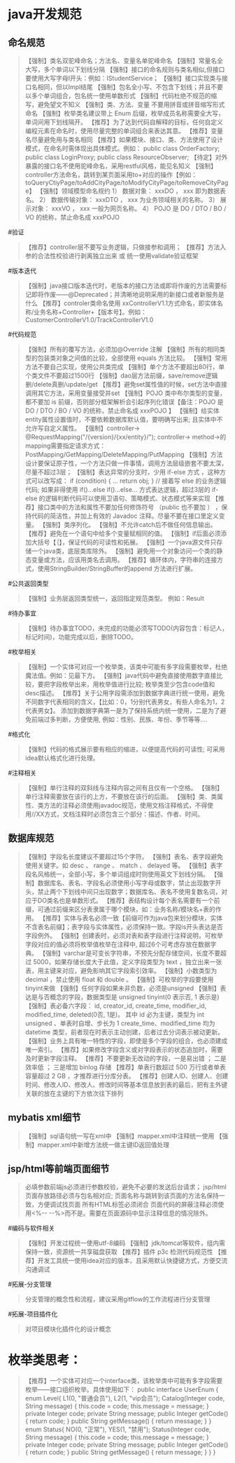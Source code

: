 # java开发规范
## 命名规范
> 【强制】类名双驼峰命名；方法名、变量名单驼峰命名 
> 【强制】常量名全大写，多个单词以下划线分隔
> 【强制】接口的命名规则与类名相似,但接口要使用大写字母I开头：例如：IStudentService；
> 【强制】接口实现类与接口名相同，但以Impl结尾
> 【强制】包名全小写、不包含下划线；并且不要以多个单词组合，包名统一使用单数形式
> 【强制】代码杜绝不规范的缩写，避免望文不知义
> 【强制】类、方法、变量 不要用拼音或拼音缩写形式命名
> 【强制】枚举类名建议带上 Enum 后缀，枚举成员名称需要全大写，单词间用下划线隔开。
> 【推荐】为了达到代码自解释的目标，任何自定义编程元素在命名时，使用尽量完整的单词组合来表达其意。
> 【推荐】变量名尽量避免用与类名相同
> 【推荐】如果模块、接口、类、方法使用了设计模式，在命名时需体现出具体模式。例如： public class OrderFactory; public class LoginProxy; public class ResourceObserver;
> 【待定】对外暴露的接口名不使用驼峰命名，采用restful风格，能见名知义
> 【强制】controller方法命名，跳转到某页面采用to+对应的操作【例如：toQueryCtiyPage/toAddCityPage/toModifyCityPage/toRemoveCityPage】
> 【强制】领域模型命名规约
   1） 数据对象： xxxDO ， xxx 即为数据表名。
   2） 数据传输对象： xxxDTO ， xxx 为业务领域相关的名称。
   3） 展示对象： xxxVO ， xxx 一般为网页名称。
   4） POJO 是 DO / DTO / BO / VO 的统称，禁止命名成 xxxPOJO 

#验证
> 【推荐】controller层不要写业务逻辑，只做接参和调用；
> 【推荐】方法入参的合法性校验进行剥离独立出来 或 统一使用validate验证框架

#版本迭代
> 【强制】java接口版本迭代时，老版本的接口方法或即将作废的方法需要标记即将作废——@Deprecated；并清晰地说明采用的新接口或者新服务是什么
> 【推荐】controler类命名使用 xxControllerV1.1方式命名，即实体名称/业务名称+Controller+【版本号】。例如：CustomerControllerV1.0/TrackControllerV1.0

#代码规范
> 【强制】所有的覆写方法，必须加@Override 注解
> 【强制】所有的相同类型的包装类对象之间值的比较，全部使用 equals 方法比较。
> 【强制】常用方法不要自己实现，使用公共类完成
> 【强制】单个方法不要超出80行，单个类文件不要超过1500行
> 【强制】dao层方法前缀，save/remove逻辑删/delete真删/update/get
> 【推荐】避免set属性值的时候，set方法中直接调用其它方法，采用变量接受并set
> 【强制】POJO 类中布尔类型的变量，都不要加 is 前缀，否则部分框架解析会引起序列化错误【备注：POJO 是 DO / DTO / BO / VO 的统称，禁止命名成 xxxPOJO 】
> 【强制】给实体entity属性设置值时，不要依赖数据库默认值，要明确写出来; 且实体中不允许写自定义属性。
> 【强制】controller-> @RequestMapping("/{version}/{xx/entity}/");  controller-> method->的mapping需要指定请求方式：PostMapping/GetMapping/DeleteMapping/PutMapping
> 【强制】方法设计要保证原子性，一个方法只做一件事情，调用方法层级嵌套不要太深，尽量不超过3层；
> 【强制】表达异常的分支时，少用 if-else 方式 ，这种方式可以改写成：
    if (condition) {
        ...
        return obj;
    }
    // 接着写 else 的业务逻辑代码; 如果非得使用 if()...else if()...else... 方式表达逻辑，超过3层的 if-else 的逻辑判断代码可以使用卫语句、策略模式、状态模式等来实现
> 【推荐】接口类中的方法和属性不要加任何修饰符号 （public 也不要加 ） ，保持代码的简洁性，并加上有效的 Javadoc 注释。尽量不要在接口里定义变量。
> 【强制】类序列化。
> 【强制】不允许catch后不做任何信息输出。
> 【推荐】避免在一个语句中给多个变量赋相同的值。
> 【强制】if后面必须添加大括号【｛】，保证代码的可读性和拓展。
> 【强制】一个java源文件只存储一个java类，底层类库除外。
> 【强制】避免用一个对象访问一个类的静态变量或方法，应该用类名去调用。
> 【推荐】循环体内，字符串的连接方式，使用StringBuilder/StringBuffer的append 方法进行扩展。

#公共返回类型
> 【强制】业务层返回类型统一，返回指定规范类型。 例如：Result<T>

#待办事宜
> 【强制】待办事宜TODO，未完成的功能必须写TODO(内容包含：标记人，标记时间)，功能完成以后，删除TODO。

#枚举相关
> 【强制】一个实体可对应一个枚举类，该类中可能有多字段需要枚举，杜绝魔法值。例如：见最下方。
> 【强制】java代码中避免直接使用数字直接比较，要把字段枚举出来，用枚举值进行比较; 枚举类至少包含code值和desc描述。
> 【推荐】关于公用字段需添加到数据字典进行统一使用，避免不同数字代表相同的含义，【比如：0，1分别代表男女，有些人命名为1，2代表男女】。
         添加到数据字典第一是为了保持系统内统一使用，二是为了避免前端过多判断，方便使用, 例如：性别、民族、年份、季节等等....

#格式化
> 【强制】代码的格式展示要有相应的缩进，以便提高代码的可读性; 可采用idea默认格式化进行处理。

#注释相关
> 【强制】单行注释的双斜线与注释内容之间有且仅有一个空格。
> 【强制】单行注释需要放在该行的上方，不要放在该行的后面。
> 【强制】类、类属性、类方法的注释必须使用javadoc规范，使用文档注释格式，不得使用//XX方式，文档注释时必须包含三个部分：描述、作者、时间。

## 数据库规范
> 【强制】字段名长度建议不要超过15个字符。
> 【强制】表名、表字段避免使用关键字。如 desc 、 range 、 match 、 delayed 等。
> 【强制】表字段名风格统一，全部小写，多个单词组成时则使用英文下划线分隔。
> 【强制】数据库名、表名、字段名必须使用小写字母或数字，禁止出现数字开头，禁止两个下划线中间只出现数字；数据库名、表名不使用复数名词，对应于DO类名也是单数形式。
> 【推荐】表结构设计每个表名需要有一个前缀，可通过前缀来区分表隶属于哪个模块，如：业务名称/模块名+表的作用。
> 【推荐】实体与表名必须一致【前缀可作为java包来划分模块，实体不含表名前缀】；表字段与实体属性，必须保持一致。字段is开头表达是否字段例外。
> 【强制】创建表时，必须对表和表字段进行注释说明，可枚举字段对应的值必须将枚举值枚举在注释中, 超过6个可考虑存放在数据字典。
> 【强制】varchar是可变长字符串，不预先分配存储空间，长度不要超过 5000，如果存储长度大于此值，定义字段类型为 text ，独立出来一张表，用主键来对应，避免影响其它字段索引效率。
> 【强制】小数类型为 decimal ，禁止使用 float 和 double 。
> 【强制】可枚举的字段要使用tinyint来做
> 【强制】任何字段如果未非负数，必须是unsigned
> 【强制】表达是与否概念的字段，数据类型是 unsigned tinyint(0 表示否, 1 表示是)
> 【强制】表必备六字段： id, creator_id, create_time, modifier_id, modified_time, deleted(0否, 1是)。
         其中 id 必为主键，类型为 int unsigned 、单表时自增、步长为 1
         create_time、modified_time 均为 datetime 类型，前者现在时表示主动创建，后者过去分词表示被动更新。
> 【强制】业务上具有唯一特性的字段，即使是多个字段的组合，也必须建成唯一索引。
> 【推荐】如果修改字段含义或对字段表示的状态追加时，需要及时更新字段注释。
> 【推荐】不要更新无改动的字段，一是易出错 ； 二是效率低 ； 三是增加 binlog 存储
> 【推荐】单表行数超过 500 万行或者单表容量超过 2 GB ，才推荐进行分库分表。
> 【推荐】创建人ID、创建人、创建时间、修改人ID、修改人、修改时间等基本信息放到表的最后，把有主外键关联的放在主键的下方依次往下排列

## mybatis xml细节
> 【强制】sql语句统一写在xml中
> 【强制】mapper.xml中注释统一使用<!-- -->
> 【强制】mapper.xml中新增方法统一做主键ID返回值处理

## jsp/html等前端页面细节
> 必填参数前端js必须进行参数校验，避免不必要的发送后台请求；
> jsp/html页面存放路径必须与包名相对应; 页面名称与跳转到该页面的方法名保持一致，方便调试找页面
> 所有HTML标签必须闭合
> 页面代码的屏蔽注释必须使用<%-- --%>而不是<!-- -->。需要在页面源码中显示注释信息的情况除外。

#编码与软件相关
> 【强制】开发过程统一使用utf-8编码
> 【强制】jdk/tomcat等软件，组内需保持一致，资源统一共享磁盘获取
> 【推荐】插件 p3c 检测代码规范性
> 【推荐】开发工具统一使用idea对应的版本，且采用默认快捷键方式，方便交流沟通调试

#拓展-分支管理
> 分支管理的概念性和流程，建议采用gitflow的工作流程进行分支管理

#拓展-项目插件化
> 对项目模块化插件化的设计概念

# 枚举类思考：
> 【推荐】一个实体可对应一个interface类，该枚举类中可能有多字段需要枚举——接口组织枚举。具体使用如下：
public interface UserEnum {
    enum Level{
        L1(0, "普通会员"),
        L2(1, "vip会员");
        Catalog(Integer code, String message) {
            this.code = code;
            this.message = message;
        }
        private Integer code;
        private String message;
        public Integer getCode() {
            return code;
        }
        public String getMessage() {
            return message;
        }
    }
    enum Status{
        NO(0, "正常"),
        YES(1, "禁用");
        Status(Integer code, String message) {
            this.code = code;
            this.message = message;
        }
        private Integer code;
        private String message;
        public Integer getCode() {
            return code;
        }
        public String getMessage() {
            return message;
        }
    }
}
